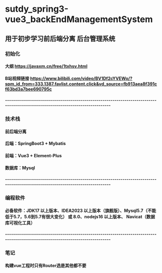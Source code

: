 # sutdy_spring3-vue3_backEndManagementSystem
## 用于初步学习前后端分离 后台管理系统
### 初始化
#### 大纲 https://javaxm.cn/free/1txhsv.html
#### B站视频链接 https://www.bilibili.com/video/BV1Df2cYVEWo/?spm_id_from=333.1387.favlist.content.click&vd_source=fb913aea8f391cf63bd3a7bee690795c
#### ---------------------------------------------------------------------------------------------------------------------------------
### 技术栈
#### 前后端分离
#### 后端：SpringBoot3 + Mybatis
#### 前端：Vue3 + Element-Plus
#### 数据库：Mysql
#### ---------------------------------------------------------------------------------------------------------------------------------
### 编程软件
#### 必备软件：JDK17 以上版本、IDEA2023 以上版本（旗舰版）、Mysql5.7（不能低于5.7，5.6到5.7有很大变化） 或 8.0、nodejs16 以上版本、 Navicat（数据库可视化工具）
#### ---------------------------------------------------------------------------------------------------------------------------------
### 笔记
#### 构建vue工程时只有Router选是其他都不要
